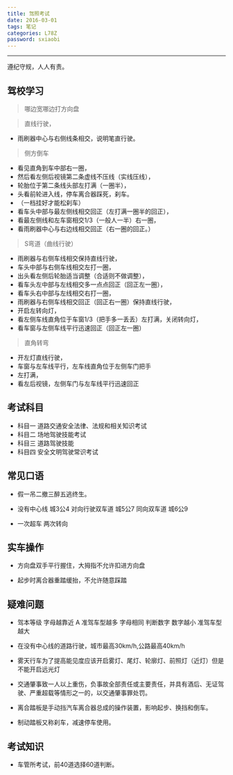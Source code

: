 ```yaml
---
title: 驾照考试
date: 2016-03-01
tags: 笔记
categories: L78Z
password: sxiaobi
---
```


--------------------------------------------------------------------------------

遵纪守规，人人有责。

<!-- more -->

## 驾校学习

> 哪边宽哪边打方向盘

> 直线行驶，
* 雨刷器中心与右侧线条相交，说明笔直行驶。

> 侧方倒车
* 看见直角到车中部右一圈，
* 然后看左侧后视镜第二条虚线不压线（实线压线），
* 轮胎位于第二条线头部左打满（一圈半），
* 头看前轮进入线，停车离合器踩死，刹车。
* （一档挂好才能松刹车）
* 看车头中部与最左侧线相交回正（左打满一圈半的回正），
* 看最左侧线和左车窗相交1/3（一般人一半）右一圈，
* 看雨刷器中心与右边线相交回正（右一圈的回正。）

> S弯道（曲线行驶）
* 雨刷器与右侧车线相交保持直线行驶，
* 车头中部与右侧车线相交左打一圈，
* 出头看左侧后轮胎适当调整（合适则不做调整），
* 看车头左中部与左线相交多一点点回正（回正左一圈），
* 看车头右中部与左线相交右打一圈，
* 雨刷器与右侧车线相交回正（回正右一圈）保持直线行驶，
* 开启左转向灯，
* 看左侧车线直角位于车窗1/3（把手多一丢丢）左打满，关闭转向灯，
* 看车窗与左侧车线平行迅速回正（回正左一圈）

> 直角转弯
* 开左灯直线行驶，
* 车窗与左车线平行，左车线直角位于左侧车门把手
* 左打满，
* 看左后视镜，左侧车门与左车线平行迅速回正

## 考试科目

* 科目一 道路交通安全法律、法规和相关知识考试
* 科目二 场地驾驶技能考试
* 科目三 道路驾驶技能
* 科目四 安全文明驾驶常识考试

## 常见口语

* 假一吊二撤三醉五逃终生。

* 没有中心线 城3公4
  对向行驶双车道 城5公7
  同向双车道 城6公9

* 一次超车 两次转向

## 实车操作

* 方向盘双手平行握住，大拇指不允许扣进方向盘

* 起步时离合器重踏缓抬，不允许随意踩踏

## 疑难问题

* 驾本等级 字母越靠近 A 准驾车型越多 字母相同 判断数字 数字越小 准驾车型越大

* 在没有中心线的道路行驶，城市最高30km/h,公路最高40km/h

* 雾天行车为了提高能见度应该开启雾灯、尾灯、轮廓灯、前照灯（近灯）但是不能开启远光灯

* 交通肇事致一人以上重伤，负事故全部责任或主要责任，并具有酒后、无证驾驶、严重超载等情形之一的，以交通肇事罪处罚。

* 离合踏板是手动挡汽车离合器总成的操作装置，影响起步、换挡和倒车。

* 制动踏板又称刹车，减速停车使用。

## 考试知识

* 车管所考试，前40道选择60道判断。


